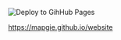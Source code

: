 ![Deploy to GihHub Pages](https://github.com/mapgie/website/actions/workflows/deploy_pages.yml/badge.svg)

https://mapgie.github.io/website
